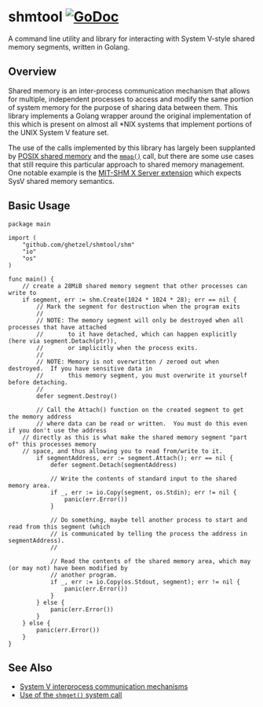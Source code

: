 # shmtool [![GoDoc](https://godoc.org/github.com/ghetzel/shmtool?status.svg)](https://godoc.org/github.com/ghetzel/shmtool/shm)

A command line utility and library for interacting with System V-style shared memory segments, written in Golang.

## Overview
Shared memory is an inter-process communication mechanism that allows for multiple, independent processes to access and modify the same portion of system memory for the purpose of sharing data between them.  This library implements a Golang wrapper around the original implementation of this which is present on almost all *NIX systems that implement portions of the UNIX System V feature set.

The use of the calls implemented by this library has largely been supplanted by [POSIX shared memory](http://man7.org/linux/man-pages/man7/shm_overview.7.html) and the [`mmap()`](http://man7.org/linux/man-pages/man2/mmap.2.html) call, but there are some use cases that still require this particular approach to shared memory management.  One notable example is the [MIT-SHM X Server extension](https://www.x.org/releases/X11R7.7/doc/xextproto/shm.html) which expects SysV shared memory semantics.

## Basic Usage

```golang
package main

import (
	"github.com/ghetzel/shmtool/shm"
	"io"
	"os"
)

func main() {
	// create a 28MiB shared memory segment that other processes can write to
	if segment, err := shm.Create(1024 * 1024 * 28); err == nil {
		// Mark the segment for destruction when the program exits
		//
		// NOTE: The memory segment will only be destroyed when all processes that have attached
		//       to it have detached, which can happen explicitly (here via segment.Detach(ptr)),
		//       or implicitly when the process exits.
		//
		// NOTE: Memory is not overwritten / zeroed out when destroyed.  If you have sensitive data in
		//       this memory segment, you must overwrite it yourself before detaching.
		//
		defer segment.Destroy()

		// Call the Attach() function on the created segment to get the memory address
		// where data can be read or written.  You must do this even if you don't use the address
    // directly as this is what make the shared memory segment "part of" this processes memory
    // space, and thus allowing you to read from/write to it.
		if segmentAddress, err := segment.Attach(); err == nil {
			defer segment.Detach(segmentAddress)

			// Write the contents of standard input to the shared memory area.
			if _, err := io.Copy(segment, os.Stdin); err != nil {
				panic(err.Error())
			}

			// Do something, maybe tell another process to start and read from this segment (which
			// is communicated by telling the process the address in segmentAddress).
			//

			// Read the contents of the shared memory area, which may (or may not) have been modified by
			// another program.
			if _, err := io.Copy(os.Stdout, segment); err != nil {
				panic(err.Error())
			}
		} else {
			panic(err.Error())
		}
	} else {
		panic(err.Error())
	}
}
```

## See Also

* [System V interprocess communication mechanisms](http://man7.org/linux/man-pages/man7/svipc.7.html)
* [Use of the `shmget()` system call](http://man7.org/linux/man-pages/man2/shmget.2.html)

